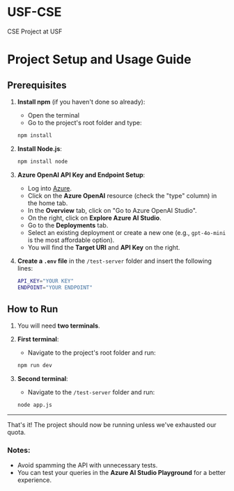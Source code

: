 # USF-CSE
CSE Project at USF

# Project Setup and Usage Guide

## Prerequisites

1. **Install npm** (if you haven't done so already):
   - Open the terminal
   - Go to the project's root folder and type:
   ```bash
   npm install
   ```

2. **Install Node.js**:
   ```bash
   npm install node
   ```

3. **Azure OpenAI API Key and Endpoint Setup**:
   - Log into [Azure](https://portal.azure.com/#home).
   - Click on the **Azure OpenAI** resource (check the "type" column) in the home tab.
   - In the **Overview** tab, click on "Go to Azure OpenAI Studio".
   - On the right, click on **Explore Azure AI Studio**.
   - Go to the **Deployments** tab.
   - Select an existing deployment or create a new one (e.g., `gpt-4o-mini` is the most affordable option).
   - You will find the **Target URI** and **API Key** on the right.

4. **Create a `.env` file** in the `/test-server` folder and insert the following lines:
   ```bash
   API_KEY="YOUR KEY"
   ENDPOINT="YOUR ENDPOINT"
   ```

## How to Run

1. You will need **two terminals**.

2. **First terminal**: 
   - Navigate to the project's root folder and run:
   ```bash
   npm run dev
   ```

3. **Second terminal**:
   - Navigate to the `/test-server` folder and run:
   ```bash
   node app.js
   ```

---

That's it! The project should now be running unless we've exhausted our quota.

### Notes:
- Avoid spamming the API with unnecessary tests.
- You can test your queries in the **Azure AI Studio Playground** for a better experience.
